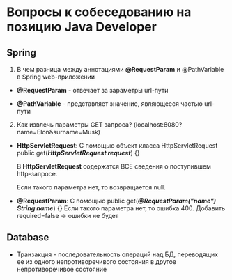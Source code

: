 # Вопросы к собеседованию на позицию Java Developer

## **Spring**
1. В чем разница между аннотациями **@RequestParam** и @PathVariable в Spring web-приложении

- **@RequestParam** - отвечает за зараметры url-пути

- **@PathVariable** - представляет значение, являющееся частью url-пути

2. Как извлечь параметры GET запроса? (localhost:8080?name=Elon&surname=Musk)

- **HttpServletRequest**: C помощью объект класса HttpServletRequest public get(***HttpServletRequest request***) {}
  
  В **HttpServletRequest** содержатся ВСЕ сведения о поступившем http-запросе.
  
  Если такого параметра нет, то возвращается null.

- **@RequestParam**: С помощью public get(***@RequestParam("name") String name***) {}
  Если такого параметра нет, то ошибка 400. Добавить required=false -> ошибки не будет

## **Database**
* Транзакция - последовательность операций над БД, переводящих ее из одного непротиворечивого состояния в другое непротиворечивое состояние
